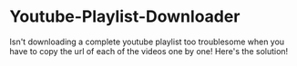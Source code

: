 # Youtube-Playlist-Downloader
Isn't downloading a complete youtube playlist too troublesome when you have to copy the url of each of the videos one by one! Here's the solution! 
